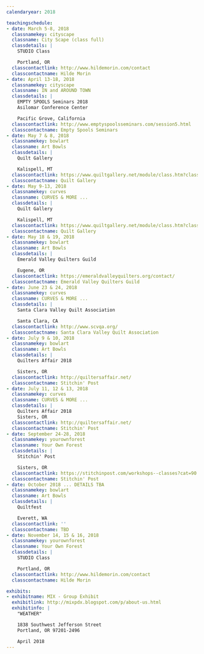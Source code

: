 ```yaml
---
calendaryear: 2018

teachingschedule:
- date: March 5-8, 2018
  classnamekey: cityscape
  classname: City Scape (class full)
  classdetails: |
    STUDIO Class

    Portland, OR
  classcontactlink: http://www.hildemorin.com/contact
  classcontactname: Hilde Morin
- date: April 13-18, 2018
  classnamekey: cityscape
  classname: IN and AROUND TOWN
  classdetails: |
    EMPTY SPOOLS Seminars 2018
    Asilomar Conference Center

    Pacific Grove, California
  classcontactlink: http://www.emptyspoolsseminars.com/session5.html
  classcontactname: Empty Spools Seminars
- date: May 7 & 8, 2018
  classnamekey: bowlart
  classname: Art Bowls
  classdetails: |
    Quilt Gallery

    Kalispell, MT
  classcontactlink: https://www.quiltgallery.net/module/class.htm?classId=148401
  classcontactname: Quilt Gallery
- date: May 9-13, 2018
  classnamekey: curves
  classname: CURVES & MORE ...
  classdetails: |
    Quilt Gallery

    Kalispell, MT
  classcontactlink: https://www.quiltgallery.net/module/class.htm?classId=148407
  classcontactname: Quilt Gallery
- date: May 18 & 19, 2018
  classnamekey: bowlart
  classname: Art Bowls
  classdetails: |
    Emerald Valley Quilters Guild

    Eugene, OR
  classcontactlink: https://emeraldvalleyquilters.org/contact/
  classcontactname: Emerald Valley Quilters Guild
- date: June 23 & 24, 2018
  classnamekey: curves
  classname: CURVES & MORE ...
  classdetails: |
    Santa Clara Valley Quilt Association

    Santa Clara, CA
  classcontactlink: http://www.scvqa.org/
  classcontactname: Santa Clara Valley Quilt Association
- date: July 9 & 10, 2018
  classnamekey: bowlart
  classname: Art Bowls
  classdetails: |
    Quilters Affair 2018

    Sisters, OR
  classcontactlink: http://quiltersaffair.net/
  classcontactname: Stitchin' Post
- date: July 11, 12 & 13, 2018
  classnamekey: curves
  classname: CURVES & MORE ...
  classdetails: |
    Quilters Affair 2018
    Sisters, OR
  classcontactlink: http://quiltersaffair.net/
  classcontactname: Stitchin' Post
- date: September 24-28, 2018
  classnamekey: yourownforest
  classname: Your Own Forest
  classdetails: |
    Stitchin' Post

    Sisters, OR
  classcontactlink: https://stitchinpost.com/workshops--classes?cat=90
  classcontactname: Stitchin' Post
- date: October 2018 ... DETAILS TBA
  classnamekey: bowlart
  classname: Art Bowls
  classdetails: |
    Quiltfest

    Everett, WA
  classcontactlink: ''
  classcontactname: TBD
- date: November 14, 15 & 16, 2018
  classnamekey: yourownforest
  classname: Your Own Forest
  classdetails: |
    STUDIO Class

    Portland, OR
  classcontactlink: http://www.hildemorin.com/contact
  classcontactname: Hilde Morin

exhibits:
- exhibitname: MIX - Group Exhibit
  exhibitlink: http://mixpdx.blogspot.com/p/about-us.html
  exhibitinfo: |
    "WEATHER"

    1838 Southwest Jefferson Street
    Portland, OR 97201-2496

    April 2018
---
```

